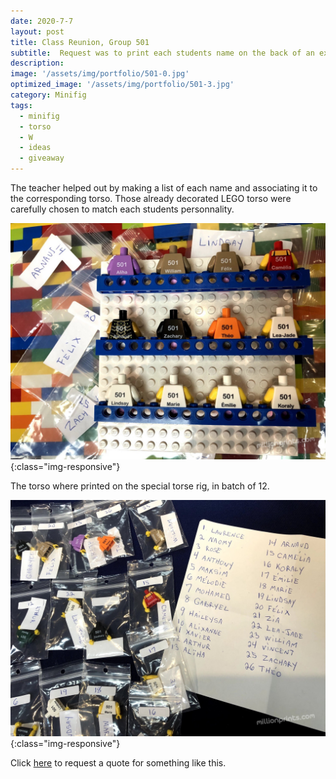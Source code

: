 ```yaml
---
date: 2020-7-7
layout: post
title: Class Reunion, Group 501
subtitle:  Request was to print each students name on the back of an existing LEGO torso.
description: 
image: '/assets/img/portfolio/501-0.jpg'
optimized_image: '/assets/img/portfolio/501-3.jpg'
category: Minifig
tags:
  - minifig
  - torso
  - W
  - ideas
  - giveaway
---
```


The teacher helped out by making a list of each name and associating it to the corresponding torso.  Those already decorated LEGO torso were carefully chosen to match each students personnality.   


![other view](/assets/img/portfolio/501-1.jpg){:class="img-responsive"}

The torso where printed on the special torse rig, in batch of 12.

![other view](/assets/img/portfolio/501-3.jpg){:class="img-responsive"}


Click [here](https://millionprints.com/contact/) to request a quote for something like this.